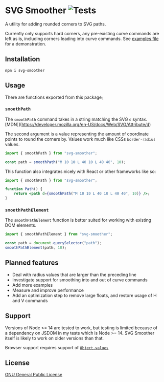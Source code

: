 # SVG Smoother ![Tests](https://github.com/dispossible/svg-smoother/workflows/Tests/badge.svg)

A utility for adding rounded corners to SVG paths.

Currently only supports hard corners, any pre-existing curve commands are left as is, including corners leading into curve commands. See [examples file](examples.html) for a demonstration.

## Installation

```
npm i svg-smoother
```

## Usage

There are functions exported from this package;

### `smoothPath`

The `smoothPath` command takes in a string matching the SVG `d` syntax. [MDN]](https://developer.mozilla.org/en-US/docs/Web/SVG/Attribute/d)

The second argument is a value representing the amount of coordinate points to round the corners by. Values work much like CSSs `border-radius` values.

```js
import { smoothPath } from "svg-smoother";

const path = smoothPath("M 10 10 L 40 10 L 40 40", 10);
```

This function also integrates nicely with React or other frameworks like so:

```jsx
import { smoothPath } from "svg-smoother";

function Path() {
    return <path d={smoothPath("M 10 10 L 40 10 L 40 40", 10)} />;
}
```

### `smoothPathElement`

The `smoothPathElement` function is better suited for working with existing DOM elements.

```js
import { smoothPathElement } from "svg-smoother";

const path = document.querySelector("path");
smoothPathElement(path, 10);
```

## Planned features

-   Deal with radius values that are larger than the preceding line
-   Investigate support for smoothing into and out of curve commands
-   Add more examples
-   Measure and improve performance
-   Add an optimization step to remove large floats, and restore usage of H and V commands

## Support

Versions of Node >= 14 are tested to work, but testing is limited because of a dependency on JSDOM in my tests which is Node >= 14. SVG Smoother itself is likely to work on older versions than that.

Browser support requires support of [`Object.values`](https://developer.mozilla.org/en-US/docs/Web/JavaScript/Reference/Global_objects/Object/values#browser_compatibility)

## License

[GNU General Public License](LICENSE)
